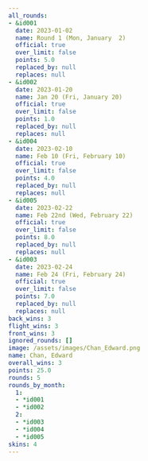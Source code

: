 ```yaml
---
all_rounds:
- &id001
  date: 2023-01-02
  name: Round 1 (Mon, January  2)
  official: true
  over_limit: false
  points: 5.0
  replaced_by: null
  replaces: null
- &id002
  date: 2023-01-20
  name: Jan 20 (Fri, January 20)
  official: true
  over_limit: false
  points: 1.0
  replaced_by: null
  replaces: null
- &id004
  date: 2023-02-10
  name: Feb 10 (Fri, February 10)
  official: true
  over_limit: false
  points: 4.0
  replaced_by: null
  replaces: null
- &id005
  date: 2023-02-22
  name: Feb 22nd (Wed, February 22)
  official: true
  over_limit: false
  points: 8.0
  replaced_by: null
  replaces: null
- &id003
  date: 2023-02-24
  name: Feb 24 (Fri, February 24)
  official: true
  over_limit: false
  points: 7.0
  replaced_by: null
  replaces: null
back_wins: 3
flight_wins: 3
front_wins: 3
ignored_rounds: []
image: /assets/images/Chan_Edward.png
name: Chan, Edward
overall_wins: 3
points: 25.0
rounds: 5
rounds_by_month:
  1:
  - *id001
  - *id002
  2:
  - *id003
  - *id004
  - *id005
skins: 4
---
```

